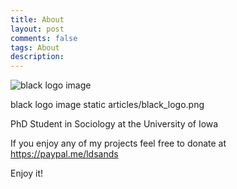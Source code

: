 ```yaml
---
title: About
layout: post
comments: false
tags: About
description:
---
```

<!-- date: 2020-01-02 15:35:00 +0500 -->

![black logo image]({static}articles/black_logo.png)

black logo image static articles/black_logo.png

PhD Student in Sociology at the University of Iowa

If you enjoy any of my projects feel free to donate at <https://paypal.me/ldsands>

Enjoy it!
